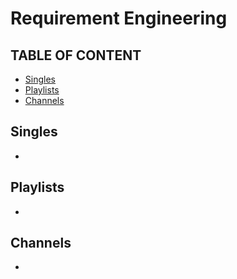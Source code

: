 # Requirement Engineering

## TABLE OF CONTENT
- [Singles](#Singles)
- [Playlists](#Playlists)
- [Channels](#Channels)

## Singles
- 

## Playlists
-

## Channels
- 
